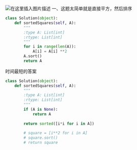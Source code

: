 ﻿![在这里插入图片描述](https://img-blog.csdnimg.cn/20190312095405871.png?x-oss-process=image/watermark,type_ZmFuZ3poZW5naGVpdGk,shadow_10,text_aHR0cHM6Ly9ibG9nLmNzZG4ubmV0L2phY2tpZV9vMm8y,size_16,color_FFFFFF,t_70)
一、这题太简单就是直接平方，然后排序

```python
class Solution(object):
    def sortedSquares(self, A):
        """
        :type A: List[int]
        :rtype: List[int]
        """
        for i in range(len(A)):
            A[i] = A[i] **2
        A.sort()
        return A
```
时间最短的答案

```python
class Solution(object):
    def sortedSquares(self, A):
        """
        :type A: List[int]
        :rtype: List[int]
        """
        if (A is None):
            return A
        
        return sorted([i*i for i in A])
    
        # square = [i**2 for i in A]
        # square.sort()
        # return square
```

